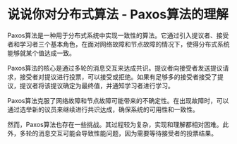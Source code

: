 # 说说你对分布式算法 - Paxos算法的理解

Paxos算法是一种用于分布式系统中实现一致性的算法。它通过引入提议者、接受者和学习者三个基本角色，在面对网络故障和节点故障的情况下，使得分布式系统能够就某个值达成一致。

Paxos算法的核心是通过多轮的消息交互来达成共识。提议者向接受者发送提议请求，接受者对提议进行投票，可以接受或拒绝。如果有足够多的接受者接受了提议，提议者将该提议确定为最终值，并通知学习者进行学习。

Paxos算法克服了网络故障和节点故障可能带来的不确定性。在出现故障时，可以通过选举新的议员来继续进行共识达成，确保系统的可用性和一致性。

然而，Paxos算法也存在一些挑战。其过程较为复杂，实现和理解都相对困难。此外，多轮的消息交互可能会导致性能问题，因为需要等待接受者的投票结果。


